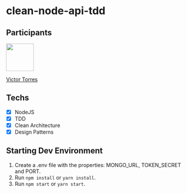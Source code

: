 # clean-node-api-tdd

## Participants

[<img src="https://avatars3.githubusercontent.com/u/40577101?s=460&v=4" width="75px;"/>](https://github.com/vtorres96)

[Victor Torres](https://github.com/vtorres96)

## Techs

- [x] NodeJS
- [x] TDD
- [x] Clean Architecture
- [x] Design Patterns

## Starting Dev Environment
1. Create a .env file with the properties: MONGO_URL, TOKEN_SECRET and PORT.<br/>
2. Run `npm install` or `yarn install`.<br/>
4. Run `npm start` or `yarn start`.<br/>
